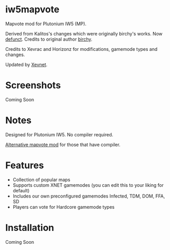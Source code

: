 # iw5mapvote
Mapvote mod for Plutonium IW5 (MP).

Derived from Kalitos's changes which were originally birchy's works. Now [defunct](https://github.com/callanb/iw5-mapvote). Credits to original author [birchy](https://forum.plutonium.pw/user/birchy).

Credits to Xevrac and Horizonz for modifications, gamemode types and changes.

Updated by [Xevnet](https://xevnet.au).

# Screenshots 

Coming Soon

# Notes

Designed for Plutonium IW5. No compiler required.

[Alternative mapvote mod](https://github.com/DoktorSAS/PlutoniumIW5Mapvote) for those that have compiler.

# Features

* Collection of popular maps
* Supports custom XNET gamemodes (you can edit this to your liking for default)
* Includes our own preconfigured gamemodes Infected, TDM, DOM, FFA, SD
* Players can vote for Hardcore gamemode types

# Installation

Coming Soon
